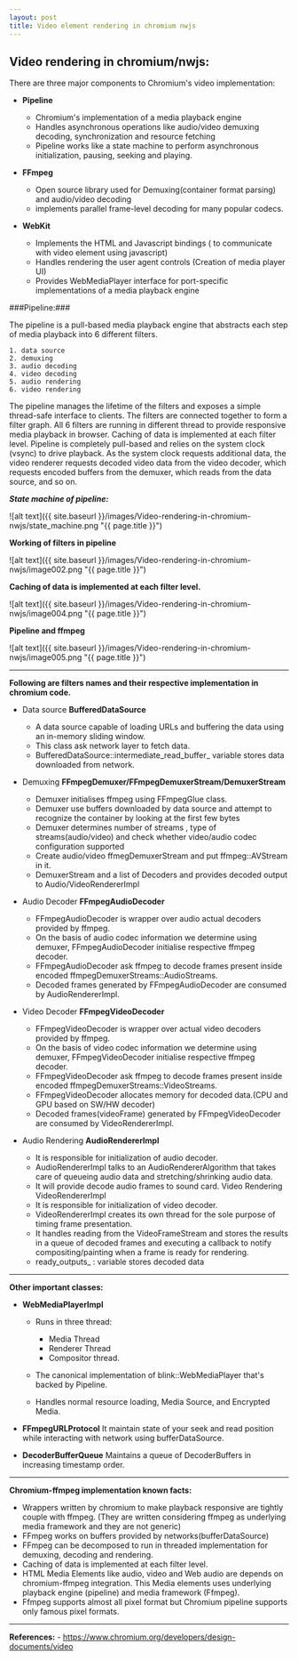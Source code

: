 ```yaml
---
layout: post
title: Video element rendering in chromium nwjs
---
```

## Video rendering in chromium/nwjs:

There are three major components to Chromium's video implementation:

- **Pipeline**
	- Chromium's implementation of a media playback engine
	- Handles asynchronous operations like audio/video demuxing decoding, synchronization and resource fetching
	- Pipeline works like a state machine to perform asynchronous initialization, pausing, seeking and playing.

- **FFmpeg**
	- Open source library used for Demuxing(container format parsing) and audio/video decoding
	- implements parallel frame-level decoding for many popular codecs.

- **WebKit**
	- Implements the HTML and Javascript bindings ( to communicate with video element using javascript)
	- Handles rendering the user agent controls (Creation of media player UI)
	- Provides WebMediaPlayer interface for port-specific implementations of a media playback engine

###Pipeline:###

The pipeline is a pull-based media playback engine that abstracts each step of media playback into 6 different filters.

	1. data source
	2. demuxing 
	3. audio decoding
	4. video decoding 
	5. audio rendering
	6. video rendering 

The pipeline manages the lifetime of the filters and exposes a simple thread-safe interface to clients.  The filters are connected together to form a filter graph. All 6 filters are running in different thread to provide responsive media playback in browser. Caching of data is implemented at each filter level.
Pipeline is completely pull-based and relies on the system clock (vsync) to drive playback.  As the system clock requests additional data, the video renderer requests decoded video data from the video decoder, which requests encoded buffers from the demuxer, which reads from the data source, and so on.   

***State machine of pipeline:***

![alt text]({{ site.baseurl }}/images/Video-rendering-in-chromium-nwjs/state_machine.png "{{ page.title }}")


**Working of filters in pipeline**

![alt text]({{ site.baseurl }}/images/Video-rendering-in-chromium-nwjs/image002.png "{{ page.title }}")


**Caching of data is implemented at each filter level.**

![alt text]({{ site.baseurl }}/images/Video-rendering-in-chromium-nwjs/image004.png "{{ page.title }}")


**Pipeline and ffmpeg**

![alt text]({{ site.baseurl }}/images/Video-rendering-in-chromium-nwjs/image005.png "{{ page.title }}")
 

----------

**Following are filters names and their respective implementation in chromium code.**

- Data source	**BufferedDataSource**
	- A data source capable of loading URLs and buffering the data using an in-memory sliding window.
	- This class ask network layer to fetch data.
	- BufferedDataSource::intermediate_read_buffer_ variable stores data downloaded from network.


- Demuxing	**FFmpegDemuxer/FFmpegDemuxerStream/DemuxerStream**
	- Demuxer initialises ffmpeg using FFmpegGlue class.
	- Demuxer use buffers downloaded by data source and     attempt to recognize the container by looking at the first few bytes
	- Demuxer determines number of streams , type of streams(audio/video) and check whether
 video/audio codec configuration supported
	- Create audio/video ffmegDemuxerStream and put ffmpeg::AVStream in it.
	-  DemuxerStream and a list of Decoders and provides decoded output to Audio/VideoRendererImpl


- Audio Decoder	**FFmpegAudioDecoder**
	- FFmpegAudioDecoder is wrapper over audio actual decoders provided by ffmpeg.
	- On the basis of audio codec information we determine using demuxer, FFmpegAudioDecoder initialise respective ffmpeg decoder.
	-  FFmpegAudioDecoder ask ffmpeg to decode frames present inside encoded ffmpegDemuxerStreams::AudioStreams.
	- Decoded frames generated by FFmpegAudioDecoder are consumed by AudioRendererImpl.


- Video Decoder	**FFmpegVideoDecoder**
	- FFmpegVideoDecoder is wrapper over actual video decoders provided by ffmpeg.
	- On the basis of video codec information we determine using demuxer, FFmpegVideoDecoder initialise respective ffmpeg decoder.
	-  FFmpegVideoDecoder ask ffmpeg to decode frames present inside encoded ffmpegDemuxerStreams::VideoStreams.
	- FFmpegVideoDecoder allocates memory for decoded data.(CPU and GPU based on SW/HW decoder)
	- Decoded frames(videoFrame) generated by FFmpegVideoDecoder are consumed by VideoRendererImpl.


- Audio Rendering	**AudioRendererImpl**
	- It is responsible for initialization of audio decoder.
	- AudioRendererImpl talks to an AudioRendererAlgorithm that takes care of queueing audio data and stretching/shrinking audio data.
	- It will provide decode audio frames to sound card.
	Video Rendering	VideoRendererImpl
	- It is responsible for initialization of video decoder.
	- VideoRendererImpl creates its own thread for the sole purpose of timing frame presentation. 
	- It handles reading from the VideoFrameStream and stores the results in a queue of decoded frames and executing a callback to notify compositing/painting when a frame is ready for rendering.
	- ready_outputs_ : variable stores decoded data

----------

**Other important classes:**

- **WebMediaPlayerImpl** 
	- Runs in three thread:
		- Media Thread
		- Renderer Thread
		- Compositor thread.

	- The canonical implementation of blink::WebMediaPlayer that's backed by Pipeline. 
	- Handles normal resource loading, Media Source, and Encrypted Media.

- **FFmpegURLProtocol**
	It maintain state of your seek and read position while interacting with network using bufferDataSource.
- **DecoderBufferQueue**
	Maintains a queue of DecoderBuffers in increasing timestamp order.


----------

**Chromium-ffmpeg implementation known facts:**

- 	Wrappers written by chromium to make playback responsive are tightly couple with ffmpeg. (They are written considering ffmpeg as underlying media framework and they are not generic)
- 	FFmpeg works on buffers provided by networks(bufferDataSource)
- 	FFmpeg can be decomposed to run in threaded implementation for demuxing, decoding and rendering.
- 	Caching of data is implemented at each filter level.
- 	HTML Media Elements like audio, video and Web audio are depends on chromium-ffmpeg integration. This Media elements uses underlying playback engine (pipeline) and media framework (Ffmpeg).
- 	Ffmpeg supports almost all pixel format but Chromium pipeline supports only famous pixel formats.


----------

**References:**
	- https://www.chromium.org/developers/design-documents/video


